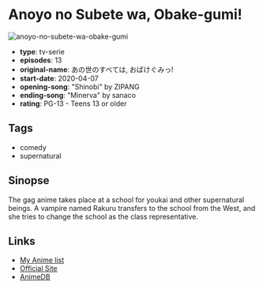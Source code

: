 # Anoyo no Subete wa, Obake-gumi!

![anoyo-no-subete-wa-obake-gumi](https://cdn.myanimelist.net/images/anime/1762/106451.jpg)

-   **type**: tv-serie
-   **episodes**: 13
-   **original-name**: あの世のすべては, おばけぐみっ!
-   **start-date**: 2020-04-07
-   **opening-song**: "Shinobi" by ZIPANG
-   **ending-song**: "Minerva" by sanaco
-   **rating**: PG-13 - Teens 13 or older

## Tags

-   comedy
-   supernatural

## Sinopse

The gag anime takes place at a school for youkai and other supernatural beings. A vampire named Rakuru transfers to the school from the West, and she tries to change the school as the class representative.

## Links

-   [My Anime list](https://myanimelist.net/anime/41440/Anoyo_no_Subete_wa_Obake-gumi)
-   [Official Site](http://www.stellapro.co.jp/waresyo3.html)
-   [AnimeDB](http://anidb.info/perl-bin/animedb.pl?show=anime&aid=23152)
